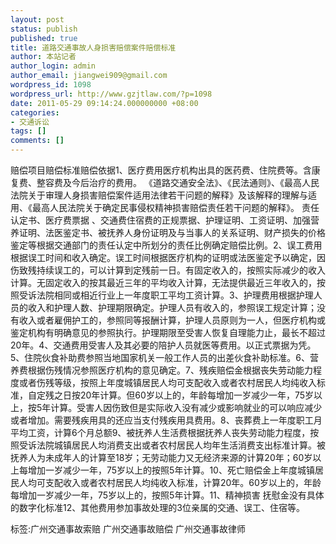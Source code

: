 ```yaml
---
layout: post
status: publish
published: true
title: 道路交通事故人身损害赔偿案件赔偿标准
author: 本站记者
author_login: admin
author_email: jiangwei909@gmail.com
wordpress_id: 1098
wordpress_url: http://www.gzjtlaw.com/?p=1098
date: 2011-05-29 09:14:24.000000000 +08:00
categories:
- 交通诉讼
tags: []
comments: []
---
```

赔偿项目赔偿标准赔偿依据1、医疗费用医疗机构出具的医药费、住院费等。含康复费、整容费及今后治疗的费用。 《道路交通安全法》、《民法通则》、《最高人民法院关于审理人身损害赔偿案件适用法律若干问题的解释》及该解释的理解与适用、《最高人民法院关于确定民事侵权精神损害赔偿责任若干问题的解释》。 责任认定书、医疗费票据 、交通费住宿费的正规票据、护理证明、工资证明、加强营养证明、法医鉴定书、被抚养人身份证明及与当事人的关系证明、财产损失的价格鉴定等根据交通部门的责任认定中所划分的责任比例确定赔偿比例。2、误工费用根据误工时间和收入确定。误工时间根据医疗机构的证明或法医鉴定予以确定，因伤致残持续误工的，可以计算到定残前一日。有固定收入的，按照实际减少的收入计算。无固定收入的按其最近三年的平均收入计算，无法提供最近三年收入的，按照受诉法院相同或相近行业上一年度职工平均工资计算。3、护理费用根据护理人员的收入和护理人数、护理期限确定。护理人员有收入的，参照误工规定计算；没有收入或者雇佣护工的，参照同等报酬计算，护理人员原则为一人，但医疗机构或鉴定机构有明确意见的参照执行。护理期限至受害人恢复自理能力止，最长不超过20年。4、交通费用受害人及其必要的陪护人员就医等费用。以正式票据为凭。5、住院伙食补助费参照当地国家机关一般工作人员的出差伙食补助标准。6、营养费根据伤残情况参照医疗机构的意见确定。7、残疾赔偿金根据丧失劳动能力程度或者伤残等级，按照上年度城镇居民人均可支配收入或者农村居民人均纯收入标准，自定残之日按20年计算。但60岁以上的，年龄每增加一岁减少一年，75岁以上，按5年计算。受害人因伤致但是实际收入没有减少或影响就业的可以响应减少或者增加。需要残疾用具的还应当支付残疾用具费用。8、丧葬费上一年度职工月平均工资，计算6个月总额9、被抚养人生活费根据抚养人丧失劳动能力程度，按照受诉法院城镇居民人均消费支出或者农村居民人均年生活消费支出标准计算。被抚养人为未成年人的计算至18岁；无劳动能力又无经济来源的计算20年；60岁以上每增加一岁减少一年，75岁以上的按照5年计算。10、死亡赔偿金上年度城镇居民人均可支配收入或者农村居民人均纯收入标准，计算20年。60岁以上的，年龄每增加一岁减少一年，75岁以上的，按照5年计算。11、精神损害 抚慰金没有具体的数字化标准12、其他费用参加事故处理的3位亲属的交通、误工、住宿等。标签:广州交通事故索赔 广州交通事故赔偿 广州交通事故律师
